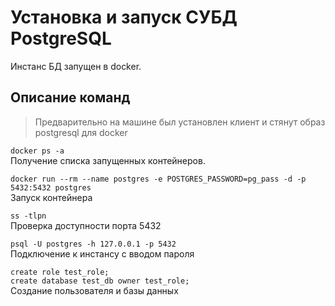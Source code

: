 # Установка и запуск СУБД PostgreSQL

Инстанс БД запущен в docker.



## Описание команд
> Предварительно на машине был установлен клиент и стянут образ postgresql для docker

```docker ps -a```  
Получение списка запущенных контейнеров.

```docker run --rm --name postgres -e POSTGRES_PASSWORD=pg_pass -d -p 5432:5432 postgres```  
Запуск контейнера

```ss -tlpn```  
Проверка доступности порта 5432

```psql -U postgres -h 127.0.0.1 -p 5432```  
Подключение к инстансу с вводом пароля

```create role test_role;```  
```create database test_db owner test_role;```  
Создание пользователя и базы данных